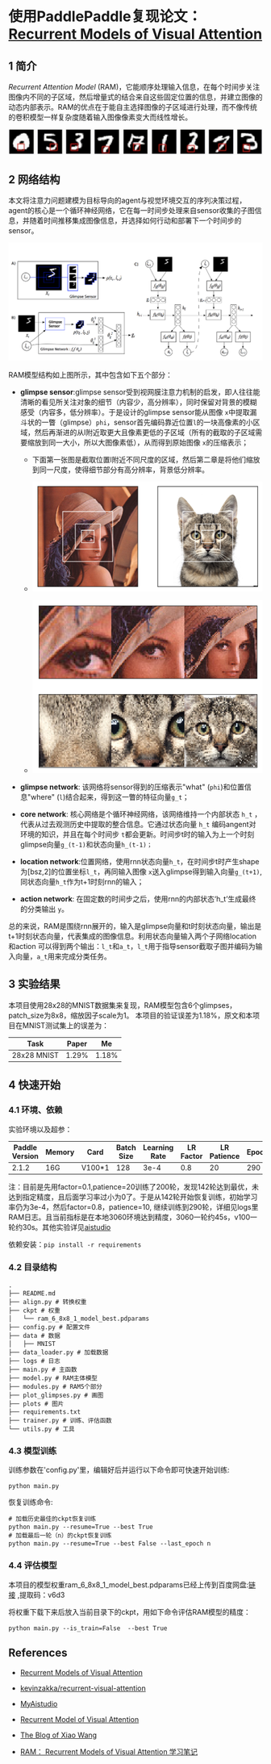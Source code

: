 # 使用PaddlePaddle复现论文：[Recurrent Models of Visual Attention](http://de.arxiv.org/pdf/1406.6247)

## 1 简介

 *Recurrent Attention Model* (RAM)，它能顺序处理输入信息，在每个时间步关注图像内不同的子区域，然后增量式的结合来自这些固定位置的信息，并建立图像的动态内部表示。RAM的优点在于能自主选择图像的子区域进行处理，而不像传统的卷积模型一样复杂度随着输入图像像素变大而线性增长。

![example](./plots/example.gif)

## 2 网络结构

本文将注意力问题建模为目标导向的agent与视觉环境交互的序列决策过程，agent的核心是一个循环神经网络，它在每一时间步处理来自sensor收集的子图信息，并随着时间推移集成图像信息，并选择如何行动和部署下一个时间步的sensor。

![RAM](./plots/model.png)

RAM模型结构如上图所示，其中包含如下五个部分：

- **glimpse sensor**:glimpse sensor受到视网膜注意力机制的启发，即人往往能清晰的看见所关注对象的细节（内容少，高分辨率），同时保留对背景的模糊感受（内容多，低分辨率）。于是设计的glimpse sensor能从图像 `x`中提取漏斗状的一瞥（glimpse）`phi`，sensor首先编码靠近位置`l`的一块高像素的小区域，然后再渐进的从l附近取更大且像素更低的子区域（所有的截取的子区域需要缩放到同一大小，所以大图像素低），从而得到原始图像 `x`的压缩表示；
  - 下面第一张图是截取位置l附近不同尺度的区域，然后第二章是将他们缩放到同一尺度，使得细节部分有高分辨率，背景低分辨率。
 
  - ![bbox](./plots/bbox.png)
  
  - ![glimpse](./plots/glimpses.png)

- **glimpse network**: 该网络将sensor得到的压缩表示"what" (`phi`)和位置信息"where" (`l`)结合起来，得到这一瞥的特征向量`g_t`；
- **core network**: 核心网络是个循环神经网络，该网络维持一个内部状态 `h_t` ，代表从过去观测历史中提取的整合信息。它通过状态向量 `h_t` 编码angent对环境的知识，并且在每个时间步 `t`都会更新。时间步t时的输入为上一个时刻glimpse向量`g_(t-1)`和状态向量`h_(t-1)；`
- **location network**:位置网络，使用rnn状态向量`h_t`，在时间步t时产生shape为[bsz,2]的位置坐标`l_t`，再同输入图像 `x`送入glimpse得到输入向量`g_(t+1)`,同状态向量`h_t`作为t+1时刻rnn的输入；
- **action network**: 在固定数的时间步之后，使用rnn的内部状态‘h_t’生成最终的分类输出 `y`。

总的来说，RAM是围绕rnn展开的，输入是glimpse向量和t时刻状态向量，输出是t+1时刻状态向量，代表集成的图像信息。利用状态向量输入两个子网络location和action 可以得到两个输出：`l_t`和`a_t`，`l_t`用于指导sensor截取子图并编码为输入向量，`a_t`用来完成分类任务。


## 3 实验结果
本项目使用28x28的MNIST数据集来复现，RAM模型包含6个glimpses，patch_size为8x8，缩放因子scale为1。
本项目的验证误差为1.18%，原文和本项目在MNIST测试集上的误差为：

| Task | Paper | Me |
|-------|-------|-------|
| 28x28 MNIST | 1.29%  | 1.18% |

## 4 快速开始
### 4.1 环境、依赖
实验环境以及超参：

| Paddle Version | Memory | Card | Batch Size | Learning Rate | LR Factor | LR Patience | Epoch | Training time |
|-------|-------|-------|-------|-------|-------|-------|-------|-------|
| 2.1.2 | 16G | V100*1  | 128 | 3e-4 | 0.8 | 20 | 290 | ~2h |

注：目前是先用factor=0.1,patience=20训练了200轮，发现142轮达到最优，未达到指定精度，且后面学习率过小为0了。于是从142轮开始恢复训练，初始学习率仍为3e-4，然后factor=0.8，patience=10,
继续训练到290轮，详细见logs里RAM日志。且当前指标是在本地3060环境达到精度，3060一轮约45s，v100一轮约30s。其他实验详见[aistudio](https://aistudio.baidu.com/aistudio/projectdetail/2884954)

依赖安装：`pip install -r requirements`

### 4.2 目录结构
```
.
├── README.md
├── align.py # 转换权重
├── ckpt # 权重
│   └── ram_6_8x8_1_model_best.pdparams
├── config.py # 配置文件
├── data # 数据
│   ├── MNIST
├── data_loader.py # 加载数据
├── logs # 日志
├── main.py # 主函数
├── model.py # RAM主体模型
├── modules.py # RAM5个部分
├── plot_glimpses.py # 画图
├── plots # 图片
├── requirements.txt
├── trainer.py # 训练、评估函数
└── utils.py # 工具
```

### 4.3 模型训练

训练参数在'config.py'里，编辑好后并运行以下命令即可快速开始训练:
```
python main.py
```

恢复训练命令:
```
# 加载历史最佳的ckpt恢复训练
python main.py --resume=True --best True
# 加载最后一轮（n）的ckpt恢复训练
python main.py --resume=True --best False --last_epoch n
```
### 4.4 评估模型
本项目的模型权重ram_6_8x8_1_model_best.pdparams已经上传到百度网盘:[链接](https://pan.baidu.com/s/1V9Uyijxs7OxLTzr1E2mx2w) ,提取码：v6d3

将权重下载下来后放入当前目录下的ckpt，用如下命令评估RAM模型的精度：
```
python main.py --is_train=False  --best True
```

## References

- [Recurrent Models of Visual Attention](http://de.arxiv.org/pdf/1406.6247)

- [kevinzakka/recurrent-visual-attention](https://github.com/kevinzakka/recurrent-visual-attention)

- [MyAistudio](https://aistudio.baidu.com/aistudio/projectdetail/2884954)

- [Recurrent Model of Visual Attention](http://torch.ch/blog/2015/09/21/rmva.html)

- [The Blog of Xiao Wang](https://www.cnblogs.com/wangxiaocvpr/p/5537454.html)

- [RAM： Recurrent Models of Visual Attention 学习笔记](https://blog.csdn.net/c602273091/article/details/79059445?ops_request_misc=%257B%2522request%255Fid%2522%253A%2522163765048216780264036730%2522%252C%2522scm%2522%253A%252220140713.130102334.pc%255Fblog.%2522%257D&request_id=163765048216780264036730&biz_id=0&utm_medium=distribute.pc_search_result.none-task-blog-2~blog~first_rank_v2~rank_v29-1-79059445.pc_v2_rank_blog_default&utm_term=Recurrent+Models+of+Visual+Attention&spm=1018.2226.3001.4450)

  
